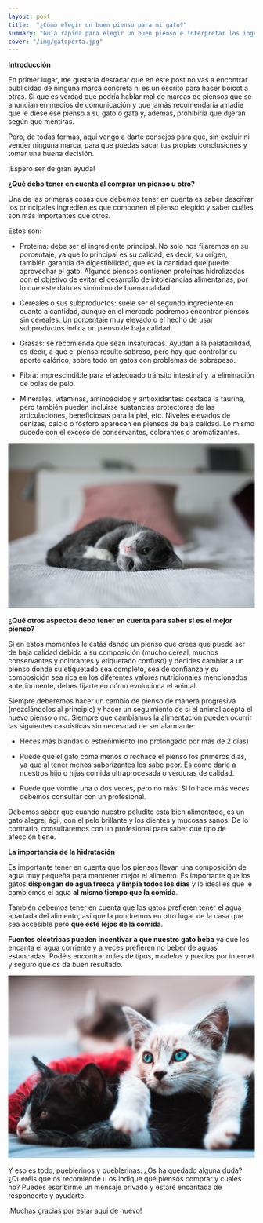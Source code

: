 ```yaml
---
layout: post
title:  "¿Cómo elegir un buen pienso para mi gato?"
summary: "Guía rápida para elegir un buen pienso e interpretar los ingredientes."
cover: "/img/gatoporta.jpg"
---
```


**Introducción**


En primer lugar, me gustaría destacar que en este post no vas a encontrar publicidad de ninguna marca concreta  ni es un escrito para hacer boicot a otras. Si que es verdad que podría hablar mal de marcas de piensos que se anuncian en medios de comunicación y que jamás recomendaría a nadie que le diese ese pienso a su gato o gata y, además, prohibiría que dijeran según que mentiras. 

Pero, de todas formas, aquí vengo a darte consejos para que, sin excluir ni vender ninguna marca, para que puedas sacar tus propias conclusiones y tomar una buena decisión. 

¡Espero ser de gran ayuda!


**¿Qué debo tener en cuenta al comprar un pienso u otro?**

Una de las primeras cosas que debemos tener en cuenta es saber descifrar los principales ingredientes que componen el pienso elegido y saber cuáles son más importantes que otros. 


Estos son:

- Proteína: debe ser el ingrediente principal. No solo nos fijaremos en su porcentaje, ya que lo principal es su calidad, es decir, su orígen, también garantía de digestibilidad, que es la cantidad que puede aprovechar el gato. Algunos piensos contienen proteínas hidrolizadas con el objetivo de evitar el desarrollo de intolerancias alimentarias, por lo que este dato es sinónimo de buena calidad.


- Cereales o sus subproductos: suele ser el segundo ingrediente en cuanto a cantidad, aunque en el mercado podremos encontrar piensos sin cereales. Un porcentaje muy elevado o el hecho de usar subproductos indica un pienso de baja calidad.


- Grasas: se recomienda que sean insaturadas. Ayudan a la palatabilidad, es decir, a que el pienso resulte sabroso, pero hay que controlar su aporte calórico, sobre todo en gatos con problemas de sobrepeso.


- Fibra: imprescindible para el adecuado tránsito intestinal y la eliminación de bolas de pelo.


- Minerales, vitaminas, aminoácidos y antioxidantes: destaca la taurina, pero también pueden incluirse sustancias protectoras de las articulaciones, beneficiosas para la piel, etc.
Niveles elevados de cenizas, calcio o fósforo aparecen en piensos de baja calidad. Lo mismo sucede con el exceso de conservantes, colorantes o aromatizantes.



![](/img/gato1.jpg)


**¿Qué otros aspectos debo tener en cuenta para saber si es el mejor pienso?**


Si en estos momentos le estás dando un pienso que crees que puede ser de baja calidad debido a su composición (mucho cereal, muchos conservantes y colorantes y etiquetado confuso) y decides cambiar a un  pienso donde su etiquetado sea completo, sea de confianza y su composición sea rica en los diferentes valores nutricionales mencionados anteriormente, debes fijarte en cómo evoluciona el animal.

Siempre deberemos hacer un cambio de pienso de manera progresiva (mezclándolos al principio) y hacer un seguimiento de si el animal acepta el nuevo pienso o no. Siempre que cambiamos la alimentación pueden ocurrir las siguientes casuísticas sin necesidad de ser alarmante:

- Heces más blandas o estreñimiento (no prolongado por más de 2 días)

- Puede que el gato coma menos o rechace el pienso los primeros días, ya que al tener menos saborizantes les sabe peor. Es como darle a nuestros hijo o hijas comida ultraprocesada o verduras de calidad. 

- Puede que vomite una o dos veces, pero no más. Si lo hace más veces debemos consultar con un profesional.


Debemos saber que cuando nuestro peludito está bien alimentado, es un gato alegre, ágil, con el pelo brillante y los dientes y mucosas sanos. De lo contrario, consultaremos con un profesional para saber qué tipo de afección tiene.


**La importancia de la hidratación**



Es importante tener en cuenta que los piensos llevan una composición de agua muy pequeña para mantener mejor el alimento. Es importante que los gatos **dispongan de agua fresca y limpia todos los días** y lo ideal es que le cambiemos el agua **al mismo tiempo que la comida**. 


También debemos tener en cuenta que los gatos prefieren tener el agua apartada del alimento, así que la pondremos en otro lugar de la casa que sea accesible pero **que esté lejos de la comida**.


**Fuentes eléctricas pueden incentivar a que nuestro gato beba** ya que les encanta el agua corriente y a veces prefieren no beber de aguas estancadas. Podéis encontrar miles de tipos, modelos y precios por internet y seguro que os da buen resultado.





![](/img/gato2.jpg)






Y eso es todo, pueblerinos y pueblerinas. ¿Os ha quedado alguna duda? ¿Queréis que os recomiende u os indique qué piensos comprar y cuales no? Puedes escribirme un mensaje privado y estaré encantada de responderte y ayudarte.



¡Muchas gracias por estar aquí de nuevo!




